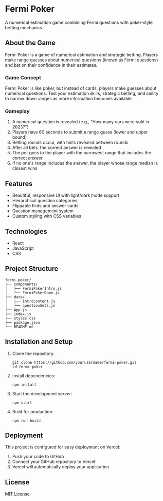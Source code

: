 # Fermi Poker

A numerical estimation game combining Fermi questions with poker-style betting mechanics.

## About the Game

Fermi Poker is a game of numerical estimation and strategic betting. Players make range guesses about numerical questions (known as Fermi questions) and bet on their confidence in their estimates.

### Game Concept

Fermi Poker is like poker, but instead of cards, players make guesses about numerical questions. Test your estimation skills, strategic betting, and ability to narrow down ranges as more information becomes available.

### Gameplay

1. A numerical question is revealed (e.g., "How many cars were sold in 2023?")
2. Players have 60 seconds to submit a range guess (lower and upper bound)
3. Betting rounds occur, with hints revealed between rounds
4. After all bets, the correct answer is revealed
5. The pot goes to the player with the narrowest range that includes the correct answer
6. If no one's range includes the answer, the player whose range median is closest wins

## Features

- Beautiful, responsive UI with light/dark mode support
- Hierarchical question categories
- Flippable hints and answer cards
- Question management system
- Custom styling with CSS variables

## Technologies

- React
- JavaScript
- CSS

## Project Structure

```
fermi-poker/
├── components/
│   ├── FermiPokerIntro.js
│   └── FermiPokerGame.js
├── data/
│   ├── introContent.js
│   └── questionSets.js
├── App.js
├── index.js
├── styles.css
├── package.json
└── README.md
```

## Installation and Setup

1. Clone the repository:
   ```
   git clone https://github.com/yourusername/fermi-poker.git
   cd fermi-poker
   ```

2. Install dependencies:
   ```
   npm install
   ```

3. Start the development server:
   ```
   npm start
   ```

4. Build for production:
   ```
   npm run build
   ```

## Deployment

This project is configured for easy deployment on Vercel:

1. Push your code to GitHub
2. Connect your GitHub repository to Vercel
3. Vercel will automatically deploy your application

## License

[MIT License](LICENSE)
